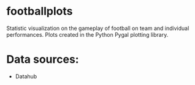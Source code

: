 # footballplots
Statistic visualization on the gameplay of football on team and individual performances.
Plots created in the Python Pygal plotting library.
# Data sources:
 - Datahub
